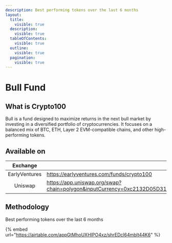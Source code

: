 ```yaml
---
description: Best performing tokens over the last 6 months
layout:
  title:
    visible: true
  description:
    visible: true
  tableOfContents:
    visible: true
  outline:
    visible: true
  pagination:
    visible: true
---
```


# Bull Fund

## What is Crypto100

Bull is a fund designed to maximize returns in the next bull market by investing in a diversified portfolio of cryptocurrencies. It focuses on a balanced mix of BTC, ETH, Layer 2 EVM-compatible chains, and other high-performing tokens.

## Available on

<table data-column-title-hidden data-view="cards"><thead><tr><th align="center">Exchange</th><th data-hidden data-card-target data-type="content-ref">Link</th><th data-hidden data-card-cover data-type="files">Image</th></tr></thead><tbody><tr><td align="center">EarlyVentures</td><td><a href="https://earlyventures.com/funds/crypto100">https://earlyventures.com/funds/crypto100</a></td><td><a href="../../.gitbook/assets/ev_black.png">ev_black.png</a></td></tr><tr><td align="center">Uniswap</td><td><a href="https://app.uniswap.org/swap?chain=polygon&#x26;inputCurrency=0xc2132D05D31c914a87C6611C10748AEb04B58e8F&#x26;outputCurrency=0x28C71A14346993866eC21e84916164290a42b3D4">https://app.uniswap.org/swap?chain=polygon&#x26;inputCurrency=0xc2132D05D31c914a87C6611C10748AEb04B58e8F&#x26;outputCurrency=0x28C71A14346993866eC21e84916164290a42b3D4</a></td><td><a href="../../.gitbook/assets/download (2).png">download (2).png</a></td></tr></tbody></table>

## Methodology

Best performing tokens over the last 6 months

{% embed url="https://airtable.com/appGtMhoUXHIPO4xz/shrEDcl64mblt44K6" %}
